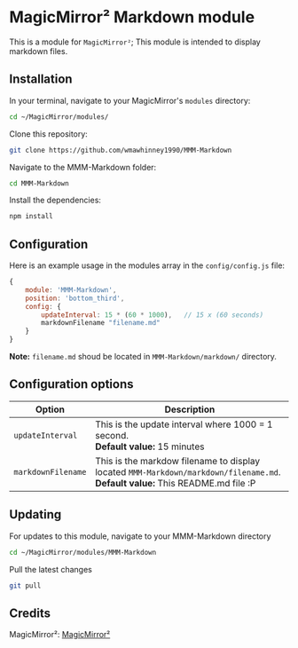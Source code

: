# MagicMirror² Markdown module
This is a module for `MagicMirror²`; This module is intended to display markdown files.


## Installation
In your terminal, navigate to your MagicMirror's `modules` directory:
```bash
cd ~/MagicMirror/modules/
```
Clone this repository:
```bash
git clone https://github.com/wmawhinney1990/MMM-Markdown
```
Navigate to the MMM-Markdown folder:
```bash
cd MMM-Markdown
````
Install the dependencies:
```bash
npm install
```

## Configuration

Here is an example usage in the modules array in the `config/config.js` file:

```js
{
    module: 'MMM-Markdown',
    position: 'bottom_third',
    config: {
        updateInterval: 15 * (60 * 1000),   // 15 x (60 seconds)
        markdownFilename "filename.md"
    }
}
```
**Note:** `filename.md` shoud be located in `MMM-Markdown/markdown/` directory.

## Configuration options

| Option                 | Description
|------------------------|-----------
| `updateInterval` | This is the update interval where 1000 = 1 second.<br>**Default value:** 15 minutes |
| `markdownFilename` | This is the markdow filename to display located `MMM-Markdown/markdown/filename.md`.<br>**Default value:** This README.md file :P |


## Updating
For updates to this module, navigate to your MMM-Markdown directory
```bash
cd ~/MagicMirror/modules/MMM-Markdown
```
Pull the latest changes
```bash
git pull
```

## Credits
MagicMirror²:   [MagicMirror²](https://github.com/MichMich/MagicMirror)
